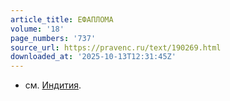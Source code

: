 ```yaml
---
article_title: ЕФАПЛОМА
volume: '18'
page_numbers: '737'
source_url: https://pravenc.ru/text/190269.html
downloaded_at: '2025-10-13T12:31:45Z'
---
```


- см. [Индития](https://pravenc.ru/text/Индития.html).
